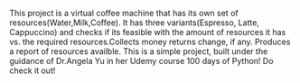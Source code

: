 This project is a virtual coffee machine that has its own set of resources(Water,Milk,Coffee). It has three variants(Espresso, Latte, Cappuccino) and checks if its feasible with the amount of resources it has vs. the required resources.Collects money returns change, if any. Produces a report of resources availble.
This is a simple project, built under the guidance of Dr.Angela Yu in her Udemy course 100 days of Python! Do check it out!
